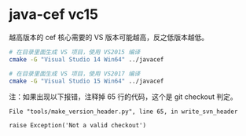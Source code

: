# java-cef vc15

越高版本的 cef 核心需要的 VS 版本可能越高，反之低版本越低。

```bash
# 在目录里面生成 VS 项目，使用 VS2015 编译
cmake -G "Visual Studio 14 Win64" ../javacef

# 在目录里面生成 VS 项目，使用 VS2017 编译
cmake -G "Visual Studio 15 Win64" ../javacef
```


注：如果出现以下报错，注释掉 65 行的代码，这个是 git checkout 判定。

```
File "tools/make_version_header.py", line 65, in write_svn_header

raise Exception('Not a valid checkout')
```
